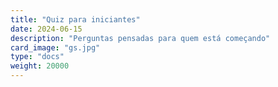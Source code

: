 ```yaml
---
title: "Quiz para iniciantes"
date: 2024-06-15
description: "Perguntas pensadas para quem está começando"
card_image: "gs.jpg"
type: "docs"
weight: 20000
---
```

